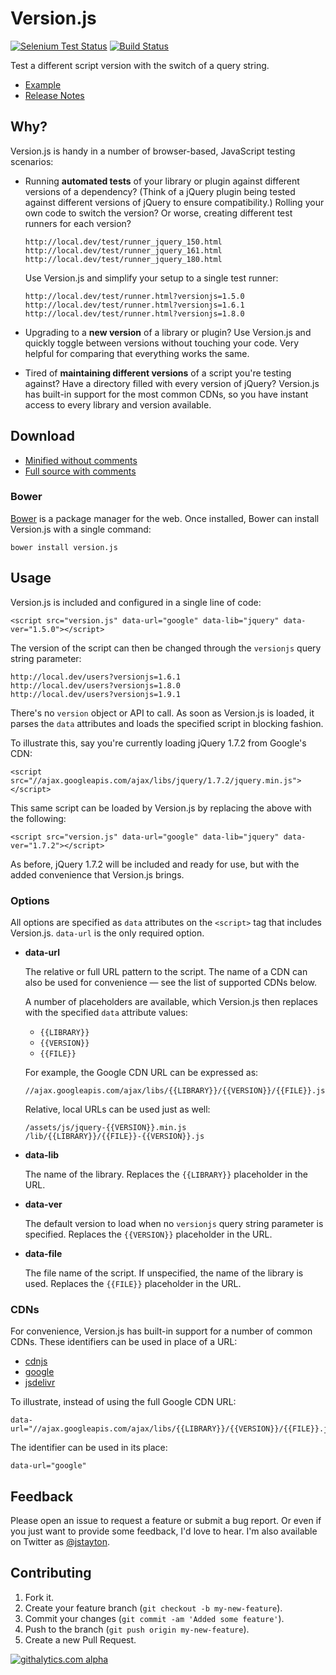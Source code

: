Version.js
==========

[![Selenium Test Status](https://saucelabs.com/buildstatus/versionjs)](https://saucelabs.com/u/versionjs)
[![Build Status](https://secure.travis-ci.org/jstayton/version.js.png?branch=master)](https://travis-ci.org/jstayton/version.js)

Test a different script version with the switch of a query string.

*   [Example](http://jstayton.github.com/version.js)
*   [Release Notes](https://github.com/jstayton/version.js/wiki/Release-Notes)

Why?
----

Version.js is handy in a number of browser-based, JavaScript testing scenarios:

*   Running **automated tests** of your library or plugin against different
    versions of a dependency? (Think of a jQuery plugin being tested against
    different versions of jQuery to ensure compatibility.) Rolling your own code
    to switch the version? Or worse, creating different test runners for each
    version?

        http://local.dev/test/runner_jquery_150.html
        http://local.dev/test/runner_jquery_161.html
        http://local.dev/test/runner_jquery_180.html

    Use Version.js and simplify your setup to a single test runner:

        http://local.dev/test/runner.html?versionjs=1.5.0
        http://local.dev/test/runner.html?versionjs=1.6.1
        http://local.dev/test/runner.html?versionjs=1.8.0

*   Upgrading to a **new version** of a library or plugin? Use Version.js and
    quickly toggle between versions without touching your code. Very helpful for
    comparing that everything works the same.

*   Tired of **maintaining different versions** of a script you're testing
    against? Have a directory filled with every version of jQuery? Version.js
    has built-in support for the most common CDNs, so you have instant access to
    every library and version available.

Download
--------

*   [Minified without comments](https://raw.github.com/jstayton/version.js/master/build/version.min.js)
*   [Full source with comments](https://raw.github.com/jstayton/version.js/master/build/version.js)

### Bower

[Bower](http://twitter.github.com/bower) is a package manager for the web. Once
installed, Bower can install Version.js with a single command:

    bower install version.js

Usage
-----

Version.js is included and configured in a single line of code:

    <script src="version.js" data-url="google" data-lib="jquery" data-ver="1.5.0"></script>

The version of the script can then be changed through the `versionjs` query
string parameter:

    http://local.dev/users?versionjs=1.6.1
    http://local.dev/users?versionjs=1.8.0
    http://local.dev/users?versionjs=1.9.1

There's no `version` object or API to call. As soon as Version.js is loaded, it
parses the `data` attributes and loads the specified script in blocking fashion.

To illustrate this, say you're currently loading jQuery 1.7.2 from Google's CDN:

    <script src="//ajax.googleapis.com/ajax/libs/jquery/1.7.2/jquery.min.js"></script>

This same script can be loaded by Version.js by replacing the above with the
following:

    <script src="version.js" data-url="google" data-lib="jquery" data-ver="1.7.2"></script>

As before, jQuery 1.7.2 will be included and ready for use, but with the
added convenience that Version.js brings.

### Options

All options are specified as `data` attributes on the `<script>` tag that
includes Version.js. `data-url` is the only required option.

*   **data-url**

    The relative or full URL pattern to the script. The name of a CDN can also
    be used for convenience — see the list of supported CDNs below.

    A number of placeholders are available, which Version.js then replaces with
    the specified `data` attribute values:

    *   `{{LIBRARY}}`
    *   `{{VERSION}}`
    *   `{{FILE}}`

    For example, the Google CDN URL can be expressed as:

        //ajax.googleapis.com/ajax/libs/{{LIBRARY}}/{{VERSION}}/{{FILE}}.js

    Relative, local URLs can be used just as well:

        /assets/js/jquery-{{VERSION}}.min.js
        /lib/{{LIBRARY}}/{{FILE}}-{{VERSION}}.js

*   **data-lib**

    The name of the library. Replaces the `{{LIBRARY}}` placeholder in the URL.

*   **data-ver**

    The default version to load when no `versionjs` query string parameter is
    specified. Replaces the `{{VERSION}}` placeholder in the URL.

*   **data-file**

    The file name of the script. If unspecified, the name of the library is
    used. Replaces the `{{FILE}}` placeholder in the URL.

### CDNs

For convenience, Version.js has built-in support for a number of common CDNs.
These identifiers can be used in place of a URL:

*   [cdnjs](http://cdnjs.com)
*   [google](https://developers.google.com/speed/libraries/)
*   [jsdelivr](http://www.jsdelivr.com)

To illustrate, instead of using the full Google CDN URL:

    data-url="//ajax.googleapis.com/ajax/libs/{{LIBRARY}}/{{VERSION}}/{{FILE}}.js"

The identifier can be used in its place:

    data-url="google"

Feedback
--------

Please open an issue to request a feature or submit a bug report. Or even if
you just want to provide some feedback, I'd love to hear. I'm also available on
Twitter as [@jstayton](http://twitter.com/jstayton).

Contributing
------------

1.  Fork it.
2.  Create your feature branch (`git checkout -b my-new-feature`).
3.  Commit your changes (`git commit -am 'Added some feature'`).
4.  Push to the branch (`git push origin my-new-feature`).
5.  Create a new Pull Request.

[![githalytics.com alpha](https://cruel-carlota.pagodabox.com/318e47547846b170e3db832a01de1b83 "githalytics.com")](http://githalytics.com/jstayton/version.js)
